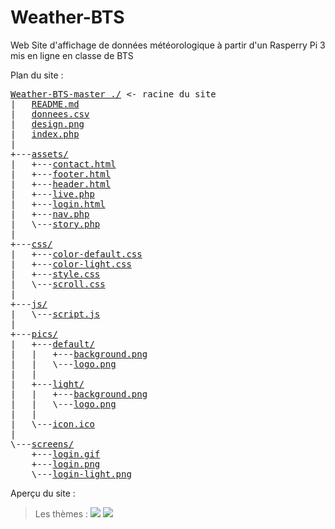 # Weather-BTS

Web Site d'affichage de données météorologique à partir d'un Rasperry Pi 3 mis en ligne en classe de BTS

Plan du site :
<pre>
<a href="https://github.com/Tracks12/Weather-BTS/">Weather-BTS-master ./</a> <- racine du site
|   <a href="https://github.com/Tracks12/Weather-BTS/blob/master/README.md">README.md</a>
|   <a href="https://github.com/Tracks12/Weather-BTS/blob/master/donnees.csv">donnees.csv</a>
|   <a href="https://github.com/Tracks12/Weather-BTS/blob/master/design.png">design.png</a>
|   <a href="https://github.com/Tracks12/Weather-BTS/blob/master/index.php">index.php</a>
|
+---<a href="https://github.com/Tracks12/Weather-BTS/tree/master/assets/">assets/</a>
|   +---<a href="https://github.com/Tracks12/Weather-BTS/blob/master/assets/contact.html">contact.html</a>
|   +---<a href="https://github.com/Tracks12/Weather-BTS/blob/master/assets/footer.html">footer.html</a>
|   +---<a href="https://github.com/Tracks12/Weather-BTS/blob/master/assets/header.html">header.html</a>
|   +---<a href="https://github.com/Tracks12/Weather-BTS/blob/master/assets/live.php">live.php</a>
|   +---<a href="https://github.com/Tracks12/Weather-BTS/blob/master/assets/login.html">login.html</a>
|   +---<a href="https://github.com/Tracks12/Weather-BTS/blob/master/assets/nav.php">nav.php</a>
|   \---<a href="https://github.com/Tracks12/Weather-BTS/blob/master/assets/story.php">story.php</a>
|
+---<a href="https://github.com/Tracks12/Weather-BTS/tree/master/css/">css/</a>
|   +---<a href="https://github.com/Tracks12/Weather-BTS/blob/master/css/color-default.css">color-default.css</a>
|   +---<a href="https://github.com/Tracks12/Weather-BTS/blob/master/css/color-light.css">color-light.css</a>
|   +---<a href="https://github.com/Tracks12/Weather-BTS/blob/master/css/style.css">style.css</a>
|   \---<a href="https://github.com/Tracks12/Weather-BTS/blob/master/css/scroll.css">scroll.css</a>
|
+---<a href="https://github.com/Tracks12/Weather-BTS/tree/master/js/">js/</a>
|   \---<a href="https://github.com/Tracks12/Weather-BTS/blob/master/js/script.js">script.js</a>
|
+---<a href="https://github.com/Tracks12/Weather-BTS/tree/master/pics/">pics/</a>
|   +---<a href="https://github.com/Tracks12/Weather-BTS/tree/master/pics/default/">default/</a>
|   |   +---<a href="https://github.com/Tracks12/Weather-BTS/blob/master/pics/default/background.png">background.png</a>
|   |   \---<a href="https://github.com/Tracks12/Weather-BTS/blob/master/pics/default/icon.ico">logo.png</a>
|   |
|   +---<a href="https://github.com/Tracks12/Weather-BTS/tree/master/pics/light/">light/</a>
|   |   +---<a href="https://github.com/Tracks12/Weather-BTS/blob/master/pics/light/background.png">background.png</a>
|   |   \---<a href="https://github.com/Tracks12/Weather-BTS/blob/master/pics/light/icon.ico">logo.png</a>
|   |
|   \---<a href="https://github.com/Tracks12/Weather-BTS/blob/master/pics/icon.ico">icon.ico</a>
|
\---<a href="https://github.com/Tracks12/Weather-BTS/tree/master/screens/">screens/</a>
    +---<a href="https://github.com/Tracks12/Weather-BTS/blob/master/screens/login.gif">login.gif</a>
    +---<a href="https://github.com/Tracks12/Weather-BTS/blob/master/screens/login.png">login.png</a>
    \---<a href="https://github.com/Tracks12/Weather-BTS/blob/master/screens/login-light.png">login-light.png</a>
</pre>

Aperçu du site :

> Les thèmes :
> <img type="image/png" src="https://raw.githubusercontent.com/Tracks12/Weather-BTS/master/screens/login.png" />
> <img type="image/png" src="https://raw.githubusercontent.com/Tracks12/Weather-BTS/master/screens/login-light.png" />
